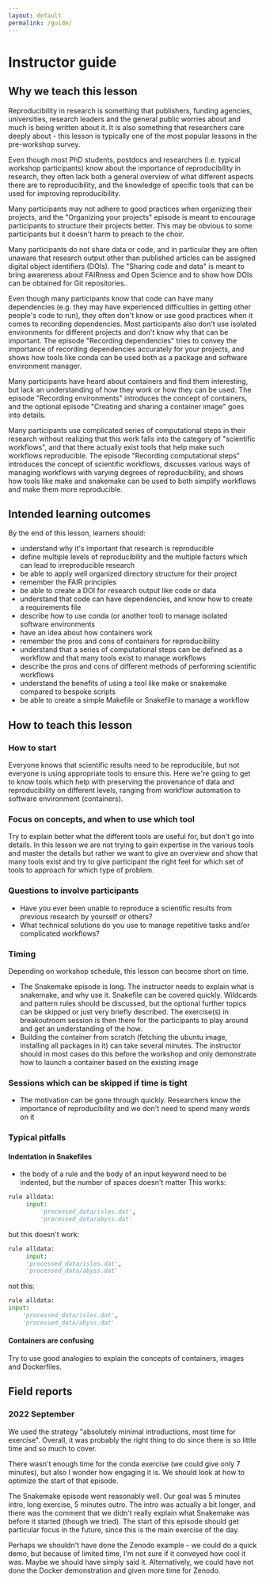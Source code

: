```yaml
---
layout: default
permalink: /guide/
---
```


# Instructor guide

## Why we teach this lesson

Reproducibility in research is something that publishers, funding agencies, universities,
research leaders and the general public worries about and much is being written about it.
It is also something that researchers care deeply about - this lesson is typically one of the
most popular lessons in the pre-workshop survey.

Even though most PhD students, postdocs and researchers (i.e. typical workshop participants)
know about the importance of reproducibility in research, they often lack both a general
overview of what different aspects there are to reproducibility, and the knowledge of
specific tools that can be used for improving reproducibility.

Many participants may not adhere to good practices when organizing their projects,
and the "Organizing your projects" episode is meant to encourage participants to
structure their projects better. This may be obvious to some participants but it
doesn't harm to preach to the choir.

Many participants do not share data or code, and in particular they are often
unaware that research output other than published articles can be assigned
digital object identifiers (DOIs).
The "Sharing code and data" is meant to bring awareness about FAIRness and Open Science
and to show how DOIs can be obtained for Git repositories..

Even though many participants know that code can have many dependencies (e.g. they
may have experienced difficulties in getting other people's code to run), they
often don't know or use good practices when it comes to recording dependencies.
Most participants also don't use isolated environments for different projects and
don't know why that can be important.
The episode "Recording dependencies" tries to convey the importance of recording
dependencies accurately for your projects, and shows how tools like conda can be
used both as a package and software environment manager.

Many participants have heard about containers and find them interesting, but
lack an understanding of how they work or how they can be used. The episode
"Recording environments" introduces the concept of containers, and the optional
episode "Creating and sharing a container image" goes into details.

Many participants use complicated series of computational steps in their research
without realizing that this work falls into the category of "scientific workflows",
and that there actually exist tools that help make such workflows reproducible.
The episode "Recording computational steps" introduces the concept of scientific
workflows, discusses various ways of managing workflows with varying degrees of
reproducibility, and shows how tools like make and snakemake can be used to
both simplify workflows and make them more reproducible.

## Intended learning outcomes

By the end of this lesson, learners should:
- understand why it's important that research is reproducible
- define multiple levels of reproducibility and the multiple
  factors which can lead to irreproducible research
- be able to apply well organized directory structure for their project
- remember the FAIR principles
- be able to create a DOI for research output like code or data
- understand that code can have dependencies, and know how to create a requirements file
- describe how to use conda (or another tool) to manage isolated software environments
- have an idea about how containers work
- remember the pros and cons of containers for reproducibility
- understand that a series of computational steps can be defined as a workflow and
  that many tools exist to manage workflows
- describe the pros and cons of different methods of performing scientific workflows
- understand the benefits of using a tool like make or snakemake compared to bespoke scripts
- be able to create a simple Makefile or Snakefile to manage a workflow


## How to teach this lesson

### How to start

Everyone knows that scientific results need to be reproducible, but not everyone is using
appropriate tools to ensure this. Here we're going to get to know tools which help with
preserving the provenance of data and reproducibility on different levels, ranging from
workflow automation to software environment (containers).


### Focus on concepts, and when to use which tool

Try to explain better what the different tools are useful for, but don't go
into details.  In this lesson we are not trying to gain expertise in the
various tools and master the details but rather we want to give an overview and
show that many tools exist and try to give participant the right feel for which
set of tools to approach for which type of problem.


### Questions to involve participants

- Have you ever been unable to reproduce a scientific results from previous research by yourself or others?
- What technical solutions do you use to manage repetitive tasks and/or complicated workflows?


### Timing

Depending on workshop schedule, this lesson can become short on time.
- The Snakemake episode is long. The instructor needs to explain what is snakemake, and why use it.
  Snakefile can be covered quickly. Wildcards and pattern rules should be discussed,
  but the optional further topics can be skipped or just very briefly described.
  The exercise(s) in breakoutroom session is then there for the participants to play around
  and get an understanding of the how.
- Building the container from scratch (fetching the ubuntu image, installing all packages in it)
  can take several minutes. The instructor should in most cases do this before the workshop and
  only demonstrate how to launch a container based on the existing image


### Sessions which can be skipped if time is tight

- The motivation can be gone through quickly. Researchers know the importance of
  reproducibility and we don't need to spend many words on it


### Typical pitfalls

#### Indentation in Snakefiles

- the body of a rule and the body of an input keyword need to be indented, but the number of spaces doesn't matter
This works:
```python
rule alldata:
     input:
         'processed_data/isles.dat',
         'processed_data/abyss.dat'
```
but this doesn't work:
```python
rule alldata:
     input:
     'processed_data/isles.dat',
     'processed_data/abyss.dat'
```
not this:
```python
rule alldata:
input:
    'processed_data/isles.dat',
    'processed_data/abyss.dat'
```

#### Containers are confusing

Try to use good analogies to explain the concepts of containers,
images and Dockerfiles.



## Field reports

### 2022 September

We used the strategy "absolutely minimal introductions, most time
for exercise".  Overall, it was probably the right thing to do since
there is so little time and so much to cover.

There wasn't enough time for the conda exercise (we could give only 7
minutes), but also I wonder how engaging it is.  We should look at how
to optimize the start of that episode.

The Snakemake episode went reasonably well.  Our goal was 5 minutes
intro, long exercise, 5 minutes outro.  The intro was actually a bit
longer, and there was the comment that we didn't really explain what
Snakemake was before it started (though we tried).  The start of this
episode should get particular focus in the future, since this is the
main exercise of the day.

Perhaps we shouldn't have done the Zenodo example - we could do a
quick demo, but because of limited time, I'm not sure if it conveyed
how cool it was.  Maybe we should have simply said it.  Alternatively,
we could have not done the Docker demonstration and given more time
for Zenodo.
